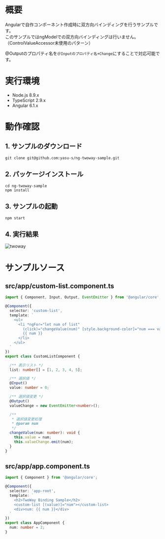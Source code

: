 # 概要

Angularで自作コンポーネント作成時に双方向バインディングを行うサンプルです。  
このサンプルではngModelでの双方向バインディングは行いません。（ControlValueAccessor未使用のパターン）  

@Outputのプロパティ名を`＠Inputのプロパティ名+Change`にすることで対応可能です。

# 実行環境

* Node.js 8.9.x
* TypeScript 2.9.x
* Angular 6.1.x

# 動作確認  

## 1. サンプルのダウンロード

```
git clone git@github.com:yasu-s/ng-twoway-sample.git
```

## 2. パッケージインストール  

```
cd ng-twoway-sample
npm install
```

## 3. サンプルの起動  

```
npm start
```

## 4. 実行結果  

![twoway](https://user-images.githubusercontent.com/2668146/44337941-4d70ab00-a4b7-11e8-9bdc-c14836f6ce42.gif)

# サンプルソース

## src/app/custom-list.component.ts

```typescript
import { Component, Input, Output, EventEmitter } from '@angular/core';

@Component({
  selector: 'custom-list',
  template: `
    <ul>
      <li *ngFor="let num of list"
        (click)="changeValue(num)" [style.background-color]="num === value ? 'yellow' : 'white'">
        {{ num }}
      </li>
    </ul>
  `
})
export class CustomListComponent {

  /** 表示リスト */
  list: number[] = [1, 2, 3, 4, 5];

  /** 選択値 */
  @Input()
  value: number = 0;

  /** 選択値変更 */
  @Output()
  valueChange = new EventEmitter<number>();

  /**
   * 選択値変更処理
   * @param num
   */
  changeValue(num: number): void {
    this.value = num;
    this.valueChange.emit(num);
  }
}
```

## src/app/app.component.ts

```typescript
import { Component } from '@angular/core';

@Component({
  selector: 'app-root',
  template: `
    <h2>TwoWay Binding Sample</h2>
    <custom-list [(value)]="num"></custom-list>
    <div>num: {{ num }}</div>
  `
})
export class AppComponent {
  num: number = 2;
}
```
